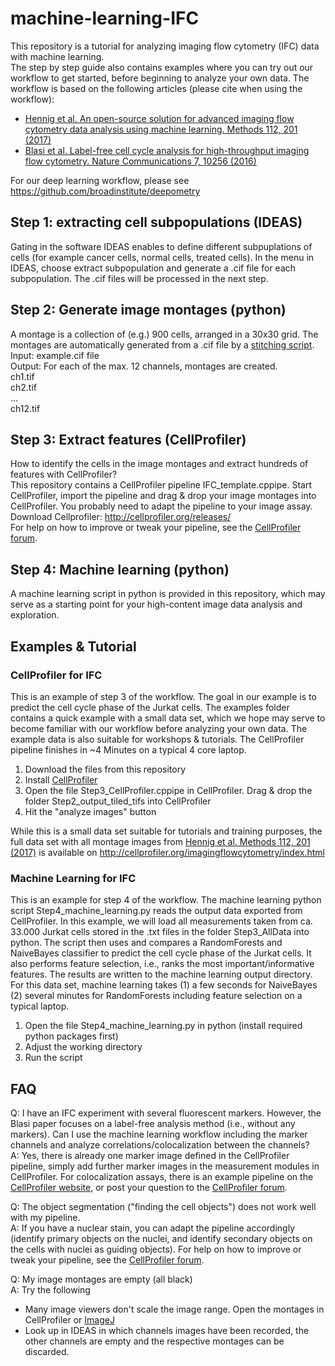 # machine-learning-IFC
This repository is a tutorial for analyzing imaging flow cytometry (IFC) data with machine learning.  
The step by step guide also contains examples where you can try out our workflow to get started, before beginning to analyze your own data. The workflow is based on the following articles (please cite when using the workflow):
- [Hennig et al. An open-source solution for advanced imaging flow cytometry data analysis using machine learning. Methods 112, 201 (2017)](http://www.sciencedirect.com/science/article/pii/S1046202316302912)
- [Blasi et al. Label-free cell cycle analysis for high-throughput imaging flow cytometry. Nature Communications 7, 10256 (2016)](https://www.nature.com/articles/ncomms10256)

For our deep learning workflow, please see https://github.com/broadinstitute/deepometry

## Step 1: extracting cell subpopulations (IDEAS)
Gating in the software IDEAS enables to define different subpuplations of cells (for example cancer cells, normal cells, treated cells). In the menu in IDEAS, choose extract subpopulation and generate a .cif file for each subpopulation. The .cif files will be processed in the next step.

## Step 2: Generate image montages (python)
A montage is a collection of (e.g.) 900 cells, arranged in a 30x30 grid. The montages are automatically generated from a .cif file by a [stitching script](https://github.com/CellProfiler/stitching).  
Input: example.cif file  
Output: For each of the max. 12 channels, montages are created.  
ch1.tif  
ch2.tif  
...   
ch12.tif

## Step 3: Extract features (CellProfiler)
How to identify the cells in the image montages and extract hundreds of features with CellProfiler?  
This repository contains a CellProfiler pipeline IFC_template.cppipe. Start CellProfiler, import the pipeline and drag & drop your image montages into CellProfiler. You probably need to adapt the pipeline to your image assay.   
Download Cellprofiler: http://cellprofiler.org/releases/  
For help on how to improve or tweak your pipeline, see the [CellProfiler forum](http://forum.cellprofiler.org/).  

## Step 4: Machine learning (python)
A machine learning script in python is provided in this repository, which may serve as a starting point for your high-content image data analysis and exploration.  



## Examples & Tutorial
### CellProfiler for IFC
This is an example of step 3 of the workflow. The goal in our example is to predict the cell cycle phase of the Jurkat cells. The examples folder contains a quick example with a small data set, which we hope may serve to become familiar with our workflow before analyzing your own data. The example data is also suitable for workshops & tutorials. The CellProfiler pipeline finishes in ~4 Minutes on a typical 4 core laptop. 
1. Download the files from this repository
2. Install [CellProfiler](http://cellprofiler.org/)
3. Open the file Step3_CellProfiler.cppipe in CellProfiler. Drag & drop the folder Step2_output_tiled_tifs into CellProfiler
4. Hit the "analyze images" button

While this is a small data set suitable for tutorials and training purposes, the full data set with all montage images from [Hennig et al. Methods 112, 201 (2017)](http://www.sciencedirect.com/science/article/pii/S1046202316302912) is available on http://cellprofiler.org/imagingflowcytometry/index.html

### Machine Learning for IFC
This is an example for step 4 of the workflow. The machine learning python script Step4_machine_learning.py reads the output data exported from CellProfiler. In this example, we will load all measurements taken from ca. 33.000 Jurkat cells stored in the .txt files in the folder Step3_AllData into python. The script then uses and compares a RandomForests and NaiveBayes classifier to predict the cell cycle phase of the Jurkat cells. It also performs feature selection, i.e., ranks the most important/informative features. The results are written to the machine learning output directory. For this data set, machine learning takes (1) a few seconds for NaiveBayes (2) several minutes for RandomForests including feature selection on a typical laptop.  
1. Open the file Step4_machine_learning.py in python (install required python packages first)
2. Adjust the working directory
3. Run the script

## FAQ
Q: I have an IFC experiment with several fluorescent markers. However, the Blasi paper focuses on a label-free analysis method (i.e., without any markers). Can I use the machine learning workflow including the marker channels and analyze correlations/colocalization between the channels?  
A: Yes, there is already one marker image defined in the CellProfiler pipeline, simply add further marker images in the measurement modules in CellProfiler. For colocalization assays, there is an example pipeline on the [CellProfiler website](http://cellprofiler.org/examples/), or post your question to the [CellProfiler forum](http://forum.cellprofiler.org/).

Q: The object segmentation ("finding the cell objects") does not work well with my pipeline.  
A: If you have a nuclear stain, you can adapt the pipeline accordingly (identify primary objects on the nuclei, and identify secondary objects on the cells with nuclei as guiding objects). For help on how to improve or tweak your pipeline, see the [CellProfiler forum](http://forum.cellprofiler.org/).

Q: My image montages are empty (all black)  
A: Try the following
- Many image viewers don't scale the image range. Open the montages in CellProfiler or [ImageJ](https://fiji.sc/)  
- Look up in IDEAS in which channels images have been recorded, the other channels are empty and the respective montages can be discarded.  

